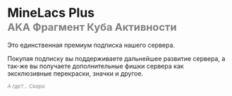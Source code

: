<!-- <iconify-icon icon="fluent-color:premium-32"  style="margin-right:0.10rem;margin:center;color: #d77b57"></iconify-icon> -->
# MineLacs Plus <br/><span style="color: gray;"><sup> AKA Фрагмент Куба Активности </sup></span>


Это единственная премиум подписка нашего сервера. 

Покупая подписку вы поддерживаете дальнейшее развитие сервера, a так-же вы получаете дополнительные фишки сервера как эксклюзивные перекраски, значки и другое.

<span style="color: gray;"><sup> *А где?... Скоро* </sup></span>

<!-- <br/>
<BoxCube
  :items="[
    {
      name: '30 Дней',
      desc: '₽200',
      link: '#',
      icon: 'tabler:number-30-small',
    //   color: '#1769AA'
    },
    {
      name: '60 Дней',
      desc: '₽359',
      link: '#',
      icon: 'tabler:number-60-small',
      tag: '10%',
    //   color: '#1769AA'
    },
    {
      name: '90 Дней',
      desc: '₽499  ',
      link: '#',
      icon: 'tabler:number-90-small',
      tag: '17%',
    //   color: '#1769AA'
    },
    {
      name: '365 Дней',
      desc: '₽1399',
      link: '#',
      icon: 'arcticons:365bank',
      tag: '42%',
    //   color: '#1769AA'
    },
  ]"
/> -->